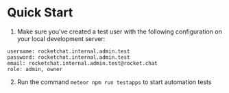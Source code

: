 # Quick Start

1. Make sure you've created a test user with the following configuration on your local development server:

```
username: rocketchat.internal.admin.test
password: rocketchat.internal.admin.test
email: rocketchat.internal.admin.test@rocket.chat
role: admin, owner
```

2. Run the command `meteor npm run testapps` to start automation tests
